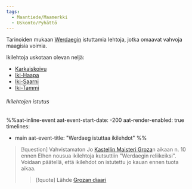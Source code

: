 ```yaml
---
tags:
  - Maantiede/Maamerkki
  - Uskonto/Pyhättö
---
```

Tarinoiden mukaan [Werdaegin](Werdaeg.md) istuttamia lehtoja, jotka omaavat vahvoja maagisia voimia.

Ikilehtoja uskotaan olevan neljä:
- [Karkaiskoivu](Karkaiskoivu.md)
- [Iki-Haapa](Iki-Haapa)
- [Iki-Saarni](Iki-Saarni)
- [Iki-Tammi](Iki-Tammi)


###### Ikilehtojen istutus

%%aat-inline-event
aat-event-start-date: -200 
aat-render-enabled: true
timelines:
  - main
aat-event-title: "Werdaeg istuttaa ikilehdot" 
%%
>[!question] Vahvistamaton 
>Jo [Kastellin Maisteri Groza](Kastellin%20Maisteri%20Groza.md)n aikaan n. 10 ennen Elhen nousua ikilehtoja kutsuttiin "Werdaegin reliikeiksi". Voidaan päätellä, että ikilehdot on istutettu jo kauan ennen tuota aikaa.
>>[!quote] Lähde
>>[Grozan diaari](Grozan%20diaari.md)

